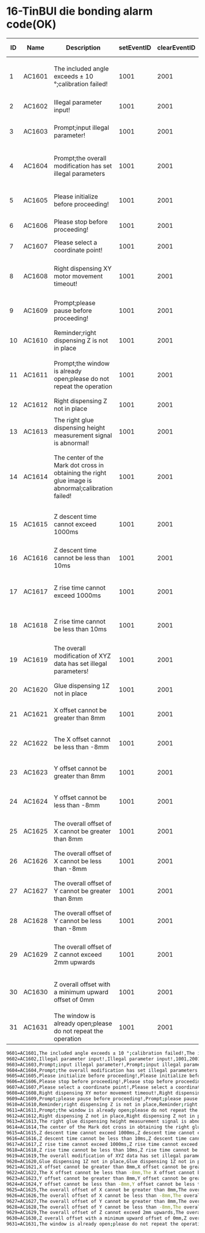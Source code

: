 # 16-TinBUI die bonding alarm code(OK)

| ID   | Name   | Description                                                  | setEventID | clearEventID | alarm code | Text                                         |
| ---- | ------ | ------------------------------------------------------------ | ---------- | ------------ | ---------- | -------------------------------------------- |
| 1    | AC1601 | The included angle exceeds ± 10 °;calibration failed!        | 1001       | 2001         | 6          | 夹角超出±10°，标定失败！                     |
| 2    | AC1602 | Illegal parameter input!                                     | 1001       | 2001         | 6          | 输入非法参数！                               |
| 3    | AC1603 | Prompt;input illegal parameter!                              | 1001       | 2001         | 6          | 提示，输入非法参数！                         |
| 4    | AC1604 | Prompt;the overall modification has set illegal parameters   | 1001       | 2001         | 6          | 提示，整体修改设定了非法参数！               |
| 5    | AC1605 | Please initialize before proceeding!                         | 1001       | 2001         | 6          | 请初始化后在操作！                           |
| 6    | AC1606 | Please stop before proceeding!                               | 1001       | 2001         | 6          | 请停止后在操作！                             |
| 7    | AC1607 | Please select a coordinate point!                            | 1001       | 2001         | 6          | 请选择坐标点！                               |
| 8    | AC1608 | Right dispensing XY motor movement timeout!                  | 1001       | 2001         | 6          | 右点胶XY电机运动超时！                       |
| 9    | AC1609 | Prompt;please pause before proceeding!                       | 1001       | 2001         | 6          | 提示，请暂停后在操作！                       |
| 10   | AC1610 | Reminder;right dispensing Z is not in place                  | 1001       | 2001         | 6          | 提示，右点胶Z不在原位                        |
| 11   | AC1611 | Prompt;the window is already open;please do not repeat the operation | 1001       | 2001         | 6          | 提示，窗口已打开，请勿重复操作               |
| 12   | AC1612 | Right dispensing Z not in place                              | 1001       | 2001         | 6          | 右点胶Z不在原位                              |
| 13   | AC1613 | The right glue dispensing height measurement signal is abnormal! | 1001       | 2001         | 6          | 右点胶测高信号异常！                         |
| 14   | AC1614 | The center of the Mark dot cross in obtaining the right glue image is abnormal;calibration failed! | 1001       | 2001         | 6          | 获取右点胶图像Mark点十字中心异常，标定失败！ |
| 15   | AC1615 | Z descent time cannot exceed 1000ms                          | 1001       | 2001         | 6          | Z下降时间不能大于1000ms                      |
| 16   | AC1616 | Z descent time cannot be less than 10ms                      | 1001       | 2001         | 6          | Z下降时间不能小于10ms                        |
| 17   | AC1617 | Z rise time cannot exceed 1000ms                             | 1001       | 2001         | 6          | Z上升时间不能大于1000ms                      |
| 18   | AC1618 | Z rise time cannot be less than 10ms                         | 1001       | 2001         | 6          | Z上升时间不能小于10ms                        |
| 19   | AC1619 | The overall modification of XYZ data has set illegal parameters! | 1001       | 2001         | 6          | XYZ数据整体修改设定了非法参数！              |
| 20   | AC1620 | Glue dispensing 1Z not in place                              | 1001       | 2001         | 6          | 点胶1Z不在原位                               |
| 21   | AC1621 | X offset cannot be greater than 8mm                          | 1001       | 2001         | 6          | X偏移不能大于8mm                             |
| 22   | AC1622 | The X offset cannot be less than -8mm                        | 1001       | 2001         | 6          | X偏移不能小于-8mm                            |
| 23   | AC1623 | Y offset cannot be greater than 8mm                          | 1001       | 2001         | 6          | Y偏移不能大于8mm                             |
| 24   | AC1624 | Y offset cannot be less than -8mm                            | 1001       | 2001         | 6          | Y偏移不能小于-8mm                            |
| 25   | AC1625 | The overall offset of X cannot be greater than 8mm           | 1001       | 2001         | 6          | X整体偏移不能大于8mm                         |
| 26   | AC1626 | The overall offset of X cannot be less than -8mm             | 1001       | 2001         | 6          | X整体偏移不能小于-8mm                        |
| 27   | AC1627 | The overall offset of Y cannot be greater than 8mm           | 1001       | 2001         | 6          | Y整体偏移不能大于8mm                         |
| 28   | AC1628 | The overall offset of Y cannot be less than -8mm             | 1001       | 2001         | 6          | Y整体偏移不能小于-8mm                        |
| 29   | AC1629 | The overall offset of Z cannot exceed 2mm upwards            | 1001       | 2001         | 6          | Z整体偏移向上不能大于2mm                     |
| 30   | AC1630 | Z overall offset with a minimum upward offset of 0mm         | 1001       | 2001         | 6          | Z整体偏移向上偏移最小0mm                     |
| 31   | AC1631 | The window is already open;please do not repeat the operation | 1001       | 2001         | 6          | 窗口已打开，请勿重复操作                     |



```sh
9601=AC1601,The included angle exceeds ± 10 °;calibration failed!,The included angle exceeds ± 10 °;calibration failed!,1001,2001,6,
9602=AC1602,Illegal parameter input!,Illegal parameter input!,1001,2001,6,
9603=AC1603,Prompt;input illegal parameter!,Prompt;input illegal parameter!,1001,2001,6,
9604=AC1604,Prompt;the overall modification has set illegal parameters,Prompt;the overall modification has set illegal parameters,1001,2001,6,
9605=AC1605,Please initialize before proceeding!,Please initialize before proceeding!,1001,2001,6,
9606=AC1606,Please stop before proceeding!,Please stop before proceeding!,1001,2001,6,
9607=AC1607,Please select a coordinate point!,Please select a coordinate point!,1001,2001,6,
9608=AC1608,Right dispensing XY motor movement timeout!,Right dispensing XY motor movement timeout!,1001,2001,6,
9609=AC1609,Prompt;please pause before proceeding!,Prompt;please pause before proceeding!,1001,2001,6,
9610=AC1610,Reminder;right dispensing Z is not in place,Reminder;right dispensing Z is not in place,1001,2001,6,
9611=AC1611,Prompt;the window is already open;please do not repeat the operation,Prompt;the window is already open;please do not repeat the operation,1001,2001,6,
9612=AC1612,Right dispensing Z not in place,Right dispensing Z not in place,1001,2001,6,
9613=AC1613,The right glue dispensing height measurement signal is abnormal!,The right glue dispensing height measurement signal is abnormal!,1001,2001,6,
9614=AC1614,The center of the Mark dot cross in obtaining the right glue image is abnormal;calibration failed!,The center of the Mark dot cross in obtaining the right glue image is abnormal;calibration failed!,1001,2001,6,
9615=AC1615,Z descent time cannot exceed 1000ms,Z descent time cannot exceed 1000ms,1001,2001,6,
9616=AC1616,Z descent time cannot be less than 10ms,Z descent time cannot be less than 10ms,1001,2001,6,
9617=AC1617,Z rise time cannot exceed 1000ms,Z rise time cannot exceed 1000ms,1001,2001,6,
9618=AC1618,Z rise time cannot be less than 10ms,Z rise time cannot be less than 10ms,1001,2001,6,
9619=AC1619,The overall modification of XYZ data has set illegal parameters!,The overall modification of XYZ data has set illegal parameters!,1001,2001,6,
9620=AC1620,Glue dispensing 1Z not in place,Glue dispensing 1Z not in place,1001,2001,6,
9621=AC1621,X offset cannot be greater than 8mm,X offset cannot be greater than 8mm,1001,2001,6,
9622=AC1622,The X offset cannot be less than -8mm,The X offset cannot be less than -8mm,1001,2001,6,
9623=AC1623,Y offset cannot be greater than 8mm,Y offset cannot be greater than 8mm,1001,2001,6,
9624=AC1624,Y offset cannot be less than -8mm,Y offset cannot be less than -8mm,1001,2001,6,
9625=AC1625,The overall offset of X cannot be greater than 8mm,The overall offset of X cannot be greater than 8mm,1001,2001,6,
9626=AC1626,The overall offset of X cannot be less than -8mm,The overall offset of X cannot be less than -8mm,1001,2001,6,
9627=AC1627,The overall offset of Y cannot be greater than 8mm,The overall offset of Y cannot be greater than 8mm,1001,2001,6,
9628=AC1628,The overall offset of Y cannot be less than -8mm,The overall offset of Y cannot be less than -8mm,1001,2001,6,
9629=AC1629,The overall offset of Z cannot exceed 2mm upwards,The overall offset of Z cannot exceed 2mm upwards,1001,2001,6,
9630=AC1630,Z overall offset with a minimum upward offset of 0mm,Z overall offset with a minimum upward offset of 0mm,1001,2001,6,
9631=AC1631,The window is already open;please do not repeat the operation,The window is already open;please do not repeat the operation,1001,2001,6,


```